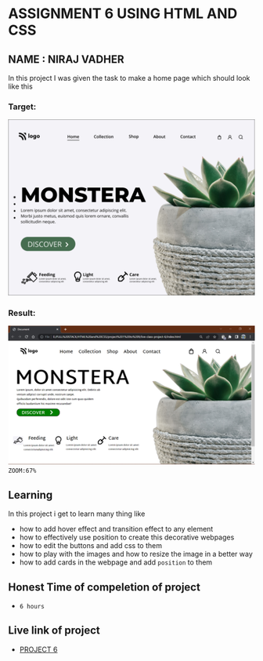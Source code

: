 # ASSIGNMENT 6 USING HTML AND CSS

## NAME : NIRAJ VADHER 

In this project I was given the task to make a home page which should look like this

### Target:
![target](6.png)

### Result:
![result](result.png)
`ZOOM:67%`
## Learning
In this project i get to learn many thing like
- how to add hover effect and transition effect to any element
- how to effectively use position to create this decorative webpages
- how to edit the buttons and add css to them
- how to play with the images and how to resize the image in a better way
- how to add cards in the webpage and add `position` to them

## Honest Time of compeletion of project
- `6 hours`

## Live link of project
 - [PROJECT 6](https://tempproject6.netlify.app/)